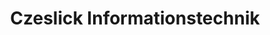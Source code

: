 ---
title: "Czeslick Informationstechnik"
url: /neunkirchen-a-brand/czeslick-informationstechnik/
shop: Elektrisch
---